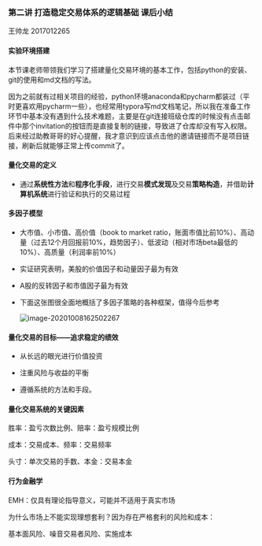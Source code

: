 ### 第二讲 打造稳定交易体系的逻辑基础 课后小结

王帅龙 2017012265

#### 实验环境搭建

本节课老师带领我们学习了搭建量化交易环境的基本工作，包括python的安装、git的使用和md文档的写法。

因为之前就有过相关项目的经验，python环境anaconda和pycharm都装过（平时更喜欢用pycharm一些），也经常用typora写md文档笔记，所以我在准备工作环节中基本没有遇到什么技术难题，主要是在git连接班级仓库的时候没有点击邮件中那个invitation的按钮而是直接复制的链接，导致进了仓库却没有写入权限。后来经过助教哥哥的好心提醒，我才意识到应该点击他的邀请链接而不是项目链接，刷新后就能够正常上传commit了。

#### 量化交易的定义

- 通过**系统性方法**和**程序化手段**，进行交易**模式发现**及交易**策略构造**，并借助**计算机系统**进行验证和执行的交易过程

#### 多因子模型

- 大市值、小市值、高价值（book to market ratio，账面市值比前10%）、高动量（过去12个月回报前10%，趋势因子）、低波动（相对市场beta最低的10%）、高质量（利润率前10%）

- 实证研究表明，美股的价值因子和动量因子最为有效

- A股的反转因子和市值因子最为有效

- 下面这张图很全面地概括了多因子策略的各种框架，值得今后参考

  ![image-20201008162502267](assets/image-20201008162502267.png)

#### 量化交易的目标——追求稳定的绩效

- 从长远的眼光进行价值投资

- 注重风险与收益的平衡

- 遵循系统的方法和手段。

#### 量化交易系统的关键因素

胜率：盈亏次数比例、赔率：盈亏规模比例

成本：交易成本、频率：交易频率

头寸：单次交易的手数、本金：交易本金

#### 行为金融学

EMH：仅具有理论指导意义，可能并不适用于真实市场

为什么市场上不能实现理想套利？因为存在严格套利的风险和成本：

基本面风险、噪音交易者风险、实施成本

